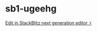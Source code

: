 # sb1-ugeehg

[Edit in StackBlitz next generation editor ⚡️](https://stackblitz.com/~/github.com/Ozdoagency/sb1-ugeehg)